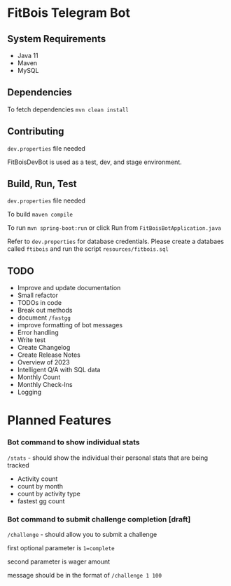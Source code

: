 # FitBois Telegram Bot

## System Requirements 

* Java 11
* Maven
* MySQL

## Dependencies

To fetch dependencies `mvn clean install`

## Contributing

`dev.properties` file needed

FitBoisDevBot is used as a test, dev, and stage environment.

## Build, Run, Test

`dev.properties` file needed

To build `maven compile`

To run `mvn spring-boot:run` or click Run from `FitBoisBotApplication.java`

Refer to `dev.properties` for database credentials. 
Please create a databaes called `ftibois` and run the script `resources/fitbois.sql`

## TODO
* Improve and update documentation
* Small refactor
* TODOs in code
* Break out methods 
* document `/fastgg`
* improve formatting of bot messages
* Error handling
* Write test
* Create Changelog
* Create Release Notes
* Overview of 2023
* Intelligent Q/A with SQL data 
* Monthly Count
* Monthly Check-Ins
* Logging

# Planned Features

### Bot command to show individual stats

`/stats` - should show the individual their personal stats that are being tracked

* Activity count
* count by month
* count by activity type
* fastest gg count

### Bot command to submit challenge completion [draft]

`/challenge` - should allow you to submit a challenge

first optional parameter is `1=complete`

second parameter is wager amount 

message should be in the format of `/challenge 1 100`
